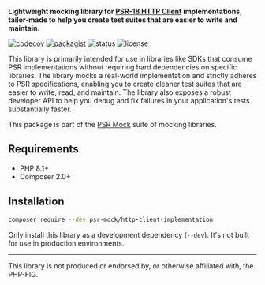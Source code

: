 **Lightweight mocking library for [PSR-18 HTTP Client](https://www.php-fig.org/psr/psr-18/) implementations, tailor-made to help you create test suites that are easier to write and maintain.**

[![codecov](https://img.shields.io/codecov/c/github/psr-mock/http-client-implementation)](https://codecov.io/gh/psr-mock/http-client-implementation) [![packagist](https://img.shields.io/packagist/dt/psr-mock/http-client-implementation)](https://packagist.org/packages/psr-mock/http-client-implementation) ![status](https://img.shields.io/github/checks-status/psr-mock/http-client-implementation/1.x) ![license](https://img.shields.io/github/license/psr-mock/http-client-implementation)

This library is primarily intended for use in libraries like SDKs that consume PSR implementations without requiring hard dependencies on specific libraries. The library mocks a real-world implementation and strictly adheres to PSR specifications, enabling you to create cleaner test suites that are easier to write, read, and maintain. The library also exposes a robust developer API to help you debug and fix failures in your application's tests substantially faster.

This package is part of the [PSR Mock](https://github.com/psr-mock) suite of mocking libraries.

## Requirements

-   PHP 8.1+
-   Composer 2.0+

## Installation

```bash
composer require --dev psr-mock/http-client-implementation
```

Only install this library as a development dependency (`--dev`).
It's not built for use in production environments.

---

This library is not produced or endorsed by, or otherwise affiliated with, the PHP-FIG.
